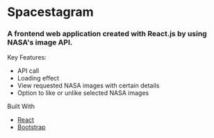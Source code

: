 # Spacestagram

### A frontend web application created with React.js by using NASA's image API. 

Key Features:
- API call
- Loading effect
- View requested NASA images with certain details
- Option to like or unlike selected NASA images

Built With

- [React](https://reactjs.org/)
- [Bootstrap](https://getbootstrap.com/docs/5.1/getting-started/introduction/)
